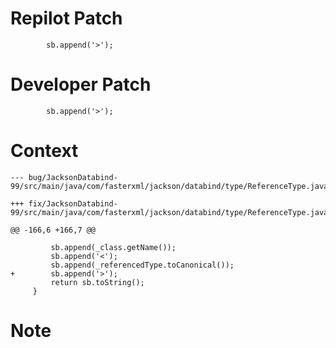 # Repilot Patch

```
        sb.append('>');
```

# Developer Patch

```
        sb.append('>');
```

# Context

```
--- bug/JacksonDatabind-99/src/main/java/com/fasterxml/jackson/databind/type/ReferenceType.java

+++ fix/JacksonDatabind-99/src/main/java/com/fasterxml/jackson/databind/type/ReferenceType.java

@@ -166,6 +166,7 @@

         sb.append(_class.getName());
         sb.append('<');
         sb.append(_referencedType.toCanonical());
+        sb.append('>');
         return sb.toString();
     }
```

# Note

